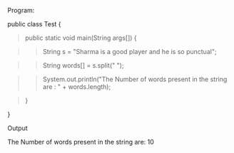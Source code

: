 Program:

public class Test {

> public static void main(String args\[\]) {

> > String s = \"Sharma is a good player and he is so punctual\";

> > String words\[\] = s.split(\" \");

> > System.out.println(\"The Number of words present in the string are :
> > \" + words.length);

> }

}

Output

The Number of words present in the string are: 10